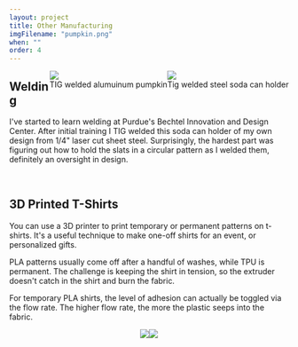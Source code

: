 ```yaml
---
layout: project
title: Other Manufacturing
imgFilename: "pumpkin.png"
when: ""
order: 4
---
```

<div class="imgCptnBox" style="float:right">
<img src="{{ "assets/images/otherMain2.JPG" | relative_url }}" class="articleImgMain">
<figcaption class="articleCaption">Tig welded steel soda can holder</figcaption>
</div>

<div class="imgCptnBox" style="float:right">
<img src="{{ "assets/images/pumpkin.png" | relative_url }}" class="articleImgMain">
<figcaption class="articleCaption">TIG welded alumuinum pumpkin</figcaption>
</div>

## Welding

I've started to learn welding at Purdue's Bechtel Innovation and Design Center. After initial training I TIG welded this soda can holder of my own design from 1/4" laser cut sheet steel. Surprisingly, the hardest part was figuring out how to hold the slats in a circular pattern as I welded them, definitely an oversight in design.

<br>

## 3D Printed T-Shirts

You can use a 3D printer to print temporary or permanent patterns on t-shirts. It's a useful technique to make one-off shirts for an event, or personalized gifts.

PLA patterns usually come off after a handful of washes, while TPU is permanent. The challenge is keeping the shirt in tension, so the extruder doesn't catch in the shirt and burn the fabric.

For temporary PLA shirts, the level of adhesion can actually be toggled via the flow rate. The higher flow rate, the more the plastic seeps into the fabric.

<div style="display:flex;justify-content:center">
    <img src="{{ "assets/images/otherMain.JPG" | relative_url }}" class="articleImg" style="float:none">
    <img src="{{ "assets/images/ssgf.JPG" | relative_url }}" class="articleImg" style="float:none">
</div>
